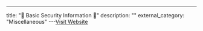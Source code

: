 ---
title: "🔰 Basic Security Information 🔰"
description: ""
external_category: "Miscellaneous"
---[Visit Website](https://github.com/rmusser01/Infosec_Reference/blob/master/Draft/Basic.md)

